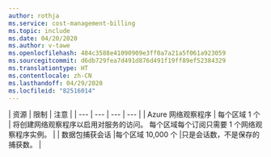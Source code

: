 ```yaml
---
author: rothja
ms.service: cost-management-billing
ms.topic: include
ms.date: 04/20/2020
ms.author: v-tawe
ms.openlocfilehash: 484c3588e41090909e3ff0a7a21a5f061a923059
ms.sourcegitcommit: d6db729fea7d491d876d491f19ff89ef52384329
ms.translationtype: HT
ms.contentlocale: zh-CN
ms.lasthandoff: 04/29/2020
ms.locfileid: "82516014"
---
```

| 资源 | 限制 | 注意 |
| --- | --- | --- | --- |
| Azure 网络观察程序 | 每个区域 1 个 | 将创建网络观察程序以启用对服务的访问。 每个区域每个订阅只需要 1 个网络观察程序实例。 |
| 数据包捕获会话 |每个区域 10,000 个 |只是会话数，不是保存的捕获数。 |
